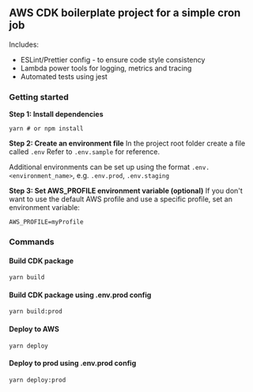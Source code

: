 ## AWS CDK boilerplate project for a simple cron job

Includes:
* ESLint/Prettier config - to ensure code style consistency
* Lambda power tools for logging, metrics and tracing
* Automated tests using jest

### Getting started
**Step 1: Install dependencies**
```
yarn # or npm install
```

**Step 2: Create an environment file** 
In the project root folder create a file called ``.env``
Refer to ``.env.sample`` for reference.

Additional environments can be set up using the format ``.env.<environment_name>``, e.g. ``.env.prod``, ``.env.staging``

**Step 3: Set AWS_PROFILE environment variable (optional)**
If you don't want to use the default AWS profile and use a specific profile, set an environment variable:
```
AWS_PROFILE=myProfile
```

### Commands
#### Build CDK package
```
yarn build
```

#### Build CDK package using .env.prod config
```
yarn build:prod
```

#### Deploy to AWS
```
yarn deploy
```

#### Deploy to prod using .env.prod config
```
yarn deploy:prod
```
